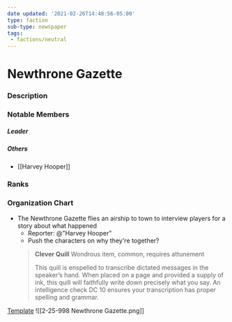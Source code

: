 ```yaml
---
date updated: '2021-02-26T14:48:56-05:00'
type: faction
sub-type: newspaper
tags:
 - factions/neutral
---
```


# Newthrone Gazette

### Description


### Notable Members

##### Leader

##### Others
- [[Harvey Hooper]]

### Ranks


### Organization Chart


- The Newthrone Gazette flies an airship to town to interview players for a story about what happened
  - Reporter: @"Harvey Hooper"
  - Push the characters on why they're together?
  > **Clever Quill**
  > Wondrous item, common, requires attunement
  >
  > This quill is enspelled to transcribe dictated messages in the speaker’s hand. When placed on a page and provided a supply of ink, this quill will faithfully write down precisely what you say. An intelligence check DC 10 ensures your transcription has proper spelling and grammar.

[Template](https://docs.google.com/presentation/d/1SmUamquifdwGJrbngzziKecxoM3bI1Sn3n4izHw9fps/edit)
![[2-25-998 Newthrone Gazette.png]]